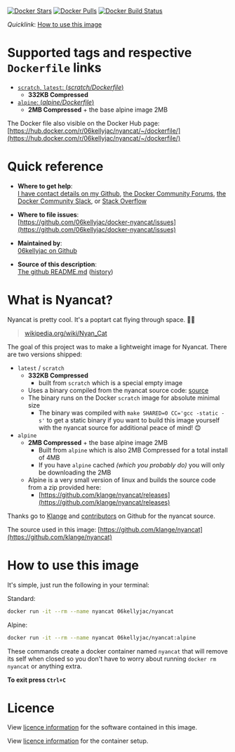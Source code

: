 [![Docker Stars](https://img.shields.io/docker/stars/06kellyjac/nyancat.svg?style=flat-square)](https://hub.docker.com/r/06kellyjac/nyancat/) [![Docker Pulls](https://img.shields.io/docker/pulls/06kellyjac/nyancat.svg?style=flat-square)](https://hub.docker.com/r/06kellyjac/nyancat/) [![Docker Build Status](https://img.shields.io/docker/build/06kellyjac/nyancat.svg?style=flat-square)](https://hub.docker.com/r/06kellyjac/nyancat/)

*Quicklink*: [How to use this image](#how-to-use-this-image)

# Supported tags and respective `Dockerfile` links

-	[`scratch`, `latest`: (*scratch/Dockerfile*)](https://github.com/06kellyjac/docker-nyancat/blob/master/scratch/Dockerfile)
	- **332KB Compressed**
-	[`alpine`: (*alpine/Dockerfile*)](https://github.com/06kellyjac/docker-nyancat/blob/master/alpine/Dockerfile)
	- **2MB Compressed** + the base alpine image 2MB

The Docker file also visible on the Docker Hub page: [https://hub.docker.com/r/06kellyjac/nyancat/~/dockerfile/](https://hub.docker.com/r/06kellyjac/nyancat/~/dockerfile/)

# Quick reference

-	**Where to get help**:  
	[I have contact details on my Github](https://github.com/06kellyjac), [the Docker Community Forums](https://forums.docker.com/), [the Docker Community Slack](https://blog.docker.com/2016/11/introducing-docker-community-directory-docker-community-slack/), or [Stack Overflow](https://stackoverflow.com/search?tab=newest&q=docker)

-	**Where to file issues**:  
	[https://github.com/06kellyjac/docker-nyancat/issues](https://github.com/06kellyjac/docker-nyancat/issues)

-	**Maintained by**:  
	[06kellyjac on Github](https://github.com/06kellyjac)

-	**Source of this description**:  
	[The github README.md](https://github.com/06kellyjac/docker-nyancat/blob/master/README.md) ([history](https://github.com/06kellyjac/docker-nyancat/commits/master/README.md))

# What is Nyancat?

Nyancat is pretty cool. It's a poptart cat flying through space. 🐱‍🚀

> [wikipedia.org/wiki/Nyan_Cat](https://en.wikipedia.org/wiki/Nyan_Cat)

The goal of this project was to make a lightweight image for Nyancat.
There are two versions shipped:

- `latest` / `scratch`
	- **332KB Compressed**
		- built from `scratch` which is a special empty image
	- Uses a binary compiled from the nyancat source code: [source](https://github.com/klange/nyancat)
	- The binary runs on the Docker `scratch` image for absolute minimal size
		- The binary was compiled with `make SHARED=0 CC='gcc -static -s'` to get a static binary if you want to build this image yourself with the nyancat source for additional peace of mind! 😊
- `alpine`
	- **2MB Compressed** + the base alpine image 2MB
		- Built from `alpine` which is also 2MB Compressed for a total install of 4MB
		- If you have `alpine` cached *(which you probably do)* you will only be downloading the 2MB
	- Alpine is a very small version of linux and builds the source code from a zip provided here:
		- [https://github.com/klange/nyancat/releases](https://github.com/klange/nyancat/releases)

Thanks go to [Klange](https://github.com/klange/) and [contributors](https://github.com/klange/nyancat/graphs/contributors) on Github for the nyancat source.

The source used in this image:
[https://github.com/klange/nyancat](https://github.com/klange/nyancat)

# How to use this image

It's simple, just run the following in your terminal:

Standard:
```bash
docker run -it --rm --name nyancat 06kellyjac/nyancat
```


Alpine:
```bash
docker run -it --rm --name nyancat 06kellyjac/nyancat:alpine
```

These commands create a docker container named `nyancat` that will remove its self when closed so you don't have to worry about running `docker rm nyancat` or anything extra.

**To exit press `Ctrl+C`**

# Licence

View [licence information](http://otm.illinois.edu/disclose-protect/illinois-open-source-license) for the software contained in this image.

View [licence information](https://mit-license.org/) for the container setup.
